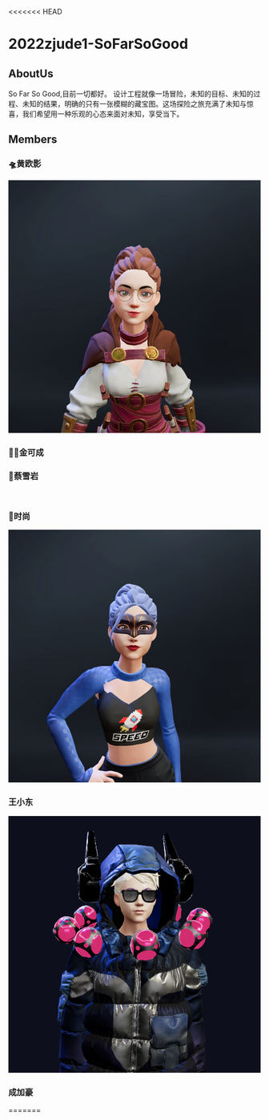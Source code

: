 <<<<<<< HEAD
# 2022zjude1-SoFarSoGood

## AboutUs

So Far So Good,目前一切都好。 设计工程就像一场冒险，未知的目标、未知的过程、未知的结果，明确的只有一张模糊的藏宝图。这场探险之旅充满了未知与惊喜，我们希望用一种乐观的心态来面对未知，享受当下。

## Members
### 🛸黄欧影
![](https://raw.githubusercontent.com/HOY78778/picstore/main/Github/img/202210081630614.jpeg)

### 🧟‍♀️金可成

### 🥑蔡雪岩
![]()

### 👻时尚
![](https://raw.githubusercontent.com/HOY78778/picstore/main/img/202210081804645.jpeg)

### 王小东
![](https://raw.githubusercontent.com/HOY78778/picstore/main/img/202210081805337.png)

### 成加豪

=======
